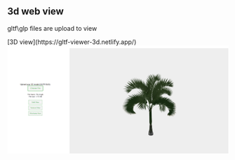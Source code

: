 <h2>3d web view </h2>
<p>gltf\glp files are upload to view </p>
[3D view](https://gltf-viewer-3d.netlify.app/)
<br>
  

<img src="img/Screenshot%202024-12-11%20151619.png">
